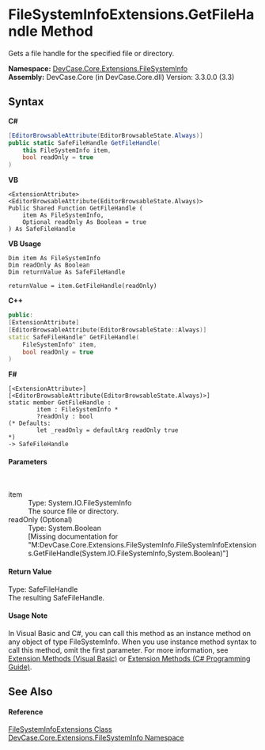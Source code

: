 # FileSystemInfoExtensions.GetFileHandle Method 
 

Gets a file handle for the specified file or directory.

**Namespace:**&nbsp;<a href="N_DevCase_Core_Extensions_FileSystemInfo">DevCase.Core.Extensions.FileSystemInfo</a><br />**Assembly:**&nbsp;DevCase.Core (in DevCase.Core.dll) Version: 3.3.0.0 (3.3)

## Syntax

**C#**<br />
``` C#
[EditorBrowsableAttribute(EditorBrowsableState.Always)]
public static SafeFileHandle GetFileHandle(
	this FileSystemInfo item,
	bool readOnly = true
)
```

**VB**<br />
``` VB
<ExtensionAttribute>
<EditorBrowsableAttribute(EditorBrowsableState.Always)>
Public Shared Function GetFileHandle ( 
	item As FileSystemInfo,
	Optional readOnly As Boolean = true
) As SafeFileHandle
```

**VB Usage**<br />
``` VB Usage
Dim item As FileSystemInfo
Dim readOnly As Boolean
Dim returnValue As SafeFileHandle

returnValue = item.GetFileHandle(readOnly)
```

**C++**<br />
``` C++
public:
[ExtensionAttribute]
[EditorBrowsableAttribute(EditorBrowsableState::Always)]
static SafeFileHandle^ GetFileHandle(
	FileSystemInfo^ item, 
	bool readOnly = true
)
```

**F#**<br />
``` F#
[<ExtensionAttribute>]
[<EditorBrowsableAttribute(EditorBrowsableState.Always)>]
static member GetFileHandle : 
        item : FileSystemInfo * 
        ?readOnly : bool 
(* Defaults:
        let _readOnly = defaultArg readOnly true
*)
-> SafeFileHandle 

```


#### Parameters
&nbsp;<dl><dt>item</dt><dd>Type: System.IO.FileSystemInfo<br />The source file or directory.</dd><dt>readOnly (Optional)</dt><dd>Type: System.Boolean<br />\[Missing <param name="readOnly"/> documentation for "M:DevCase.Core.Extensions.FileSystemInfo.FileSystemInfoExtensions.GetFileHandle(System.IO.FileSystemInfo,System.Boolean)"\]</dd></dl>

#### Return Value
Type: SafeFileHandle<br />The resulting SafeFileHandle.

#### Usage Note
In Visual Basic and C#, you can call this method as an instance method on any object of type FileSystemInfo. When you use instance method syntax to call this method, omit the first parameter. For more information, see <a href="https://docs.microsoft.com/dotnet/visual-basic/programming-guide/language-features/procedures/extension-methods">Extension Methods (Visual Basic)</a> or <a href="https://docs.microsoft.com/dotnet/csharp/programming-guide/classes-and-structs/extension-methods">Extension Methods (C# Programming Guide)</a>.

## See Also


#### Reference
<a href="T_DevCase_Core_Extensions_FileSystemInfo_FileSystemInfoExtensions">FileSystemInfoExtensions Class</a><br /><a href="N_DevCase_Core_Extensions_FileSystemInfo">DevCase.Core.Extensions.FileSystemInfo Namespace</a><br />